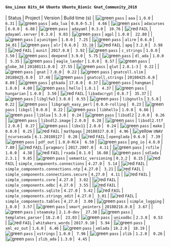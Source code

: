 #### `Gnu_Linux Bits_64 Ubuntu Ubuntu_Bionic Gnat_Community_2018`

| Status | Project | Version | Build time (s) |
|![green](https://placehold.it/8/00aa00/000000?text=+) `pass` | `aaa` | `1.0.0` | ` 6.31` |
|![green](https://placehold.it/8/00aa00/000000?text=+) `pass` | `ada_lua` | `0.0.0-5.3` | ` 4.66` |
|![green](https://placehold.it/8/00aa00/000000?text=+) `pass` | `adacurses` | `6.0.0` | ` 6.88` |
|![green](https://placehold.it/8/00aa00/000000?text=+) `pass` | `adayaml` | `0.3.0` | ` 10.76` |
|![red](https://placehold.it/8/ff0000/000000?text=+) `FAIL` | `adayaml.server` | `0.3.0` | ` 9.03` |
|![green](https://placehold.it/8/00aa00/000000?text=+) `pass` | `agpl` | `1.0.0` | ` 22.80` |
|![green](https://placehold.it/8/00aa00/000000?text=+) `pass` | `ajunitgen` | `1.0.0` | ` 7.25` |
|![green](https://placehold.it/8/00aa00/000000?text=+) `pass` | `alire` | `0.6.0` | ` 34.01` |
|![green](https://placehold.it/8/00aa00/000000?text=+) `pass` | `alr` | `0.6.0` | ` 33.18` |
|![red](https://placehold.it/8/ff0000/000000?text=+) `FAIL` | `apq` | `3.2.0` | ` 3.98` |
|![red](https://placehold.it/8/ff0000/000000?text=+) `FAIL` | `aunit` | `2017.0.0` | ` 3.92` |
|![green](https://placehold.it/8/00aa00/000000?text=+) `pass` | `c_strings` | `1.0.0` | ` 3.50` |
|![green](https://placehold.it/8/00aa00/000000?text=+) `pass` | `deepend` | `3.9.0` | ` 5.75` |
|![green](https://placehold.it/8/00aa00/000000?text=+) `pass` | `dl_ada` | `1.0.0` | ` 5.35` |
|![green](https://placehold.it/8/00aa00/000000?text=+) `pass` | `eagle_lander` | `1.0.0` | ` 8.57` |
|![green](https://placehold.it/8/00aa00/000000?text=+) `pass` | `globe_3d` | `20180111.0.0` | ` 27.55` |
|![green](https://placehold.it/8/00aa00/000000?text=+) `pass` | `glut` | `2.8.1-3` | ` 0.22` |
|![green](https://placehold.it/8/00aa00/000000?text=+) `pass` | `gnat` | `7.0.0` | ` 0.22` |
|![green](https://placehold.it/8/00aa00/000000?text=+) `pass` | `gnatcoll.slim` | `20180425.0.0` | ` 17.48` |
|![green](https://placehold.it/8/00aa00/000000?text=+) `pass` | `gnatcoll.strings` | `20180425.0.0` | ` 8.89` |
|![green](https://placehold.it/8/00aa00/000000?text=+) `pass` | `gtkada` | `17.0.0` | ` 0.37` |
|![green](https://placehold.it/8/00aa00/000000?text=+) `pass` | `hangman` | `1.0.0` | ` 4.00` |
|![green](https://placehold.it/8/00aa00/000000?text=+) `pass` | `hello` | `1.0.1` | ` 4.37` |
|![green](https://placehold.it/8/00aa00/000000?text=+) `pass` | `hungarian` | `1.0.0` | ` 3.50` |
|![red](https://placehold.it/8/ff0000/000000?text=+) `FAIL` | `libadacrypt` | `0.8.7` | ` 35.37` |
|![green](https://placehold.it/8/00aa00/000000?text=+) `pass` | `libglfw3` | `3.0.0` | ` 0.55` |
|![green](https://placehold.it/8/00aa00/000000?text=+) `pass` | `libgnutls` | `3.5.8` | ` 0.22` |
|![green](https://placehold.it/8/00aa00/000000?text=+) `pass` | `libgraph_easy_perl` | `0.0.0-rolling` | ` 0.23` |
|![green](https://placehold.it/8/00aa00/000000?text=+) `pass` | `libgsl` | `0.0.0` | ` 0.22` |
|![green](https://placehold.it/8/00aa00/000000?text=+) `pass` | `libhello` | `1.0.0` | ` 6.66` |
|![green](https://placehold.it/8/00aa00/000000?text=+) `pass` | `liblua` | `5.3.0` | ` 0.24` |
|![green](https://placehold.it/8/00aa00/000000?text=+) `pass` | `libsdl2` | `2.0.0` | ` 0.26` |
|![green](https://placehold.it/8/00aa00/000000?text=+) `pass` | `libsdl2.image` | `2.0.0` | ` 0.28` |
|![green](https://placehold.it/8/00aa00/000000?text=+) `pass` | `libsdl2.ttf` | `2.0.0` | ` 0.27` |
|![green](https://placehold.it/8/00aa00/000000?text=+) `pass` | `libx11` | `2.0.0` | ` 0.24` |
|![green](https://placehold.it/8/00aa00/000000?text=+) `pass` | `make` | `0.0.0` | ` 0.25` |
|![red](https://placehold.it/8/ff0000/000000?text=+) `FAIL` | `mathpaqs` | `20180327.0.0` | ` 4.96` |
|![yellow](https://placehold.it/8/ffbb00/000000?text=+) `UNAV` | `ncursesada` | `6.1.20180127` | ` 0.20` |
|![red](https://placehold.it/8/ff0000/000000?text=+) `FAIL` | `openglada` | `0.6.0` | ` 7.39` |
|![green](https://placehold.it/8/00aa00/000000?text=+) `pass` | `pdf_out` | `1.0.0-RC4` | ` 6.50` |
|![green](https://placehold.it/8/00aa00/000000?text=+) `pass` | `png_io` | `4.6.0` | ` 7.80` |
|![red](https://placehold.it/8/ff0000/000000?text=+) `FAIL` | `pragmarc` | `2017.2007.0` | ` 4.11` |
|![green](https://placehold.it/8/00aa00/000000?text=+) `pass` | `rsfile` | `1.0.0` | ` 4.38` |
|![red](https://placehold.it/8/ff0000/000000?text=+) `FAIL` | `rxada` | `0.1.0` | ` 16.08` |
|![green](https://placehold.it/8/00aa00/000000?text=+) `pass` | `sdlada` | `2.3.1` | ` 9.85` |
|![green](https://placehold.it/8/00aa00/000000?text=+) `pass` | `semantic_versioning` | `0.3.2` | ` 8.15` |
|![red](https://placehold.it/8/ff0000/000000?text=+) `FAIL` | `simple_components.connections` | `4.27.0` | ` 5.14` |
|![red](https://placehold.it/8/ff0000/000000?text=+) `FAIL` | `simple_components.connections.ntp` | `4.27.0` | ` 3.21` |
|![red](https://placehold.it/8/ff0000/000000?text=+) `FAIL` | `simple_components.connections.secure` | `4.27.0` | ` 4.11` |
|![red](https://placehold.it/8/ff0000/000000?text=+) `FAIL` | `simple_components.core` | `4.27.0` | ` 3.02` |
|![red](https://placehold.it/8/ff0000/000000?text=+) `FAIL` | `simple_components.odbc` | `4.27.0` | ` 3.55` |
|![red](https://placehold.it/8/ff0000/000000?text=+) `FAIL` | `simple_components.sqlite` | `4.27.0` | ` 5.42` |
|![red](https://placehold.it/8/ff0000/000000?text=+) `FAIL` | `simple_components.strings_edit` | `4.27.0` | ` 3.01` |
|![red](https://placehold.it/8/ff0000/000000?text=+) `FAIL` | `simple_components.tables` | `4.27.0` | ` 3.00` |
|![green](https://placehold.it/8/00aa00/000000?text=+) `pass` | `simple_logging` | `1.0.0` | ` 3.57` |
|![green](https://placehold.it/8/00aa00/000000?text=+) `pass` | `smart_pointers` | `20180216.0.0` | ` 3.67` |
|![green](https://placehold.it/8/00aa00/000000?text=+) `pass` | `steamsky` | `2.1.0-dev` | ` 27.38` |
|![green](https://placehold.it/8/00aa00/000000?text=+) `pass` | `templates_parser` | `18.2.0` | ` 23.03` |
|![green](https://placehold.it/8/00aa00/000000?text=+) `pass` | `unixodbc` | `2.3.0` | ` 0.53` |
|![red](https://placehold.it/8/ff0000/000000?text=+) `FAIL` | `whitakers_words` | `2017.9.10` | ` 5.94` |
|![green](https://placehold.it/8/00aa00/000000?text=+) `pass` | `xml_ez_out` | `1.6.0` | ` 6.46` |
|![green](https://placehold.it/8/00aa00/000000?text=+) `pass` | `xmlada` | `18.2.0` | ` 18.19` |
|![green](https://placehold.it/8/00aa00/000000?text=+) `pass` | `xstrings` | `1.0.0` | ` 7.96` |
|![green](https://placehold.it/8/00aa00/000000?text=+) `pass` | `zlib` | `1.2.0` | ` 0.26` |
|![green](https://placehold.it/8/00aa00/000000?text=+) `pass` | `zlib_ada` | `1.3.0` | ` 4.45` |
